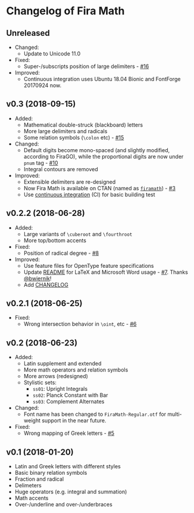 # Changelog of Fira Math

## Unreleased

- Changed:
  - Update to Unicode 11.0
- Fixed:
  - Super-/subscripts position of large delimiters - [#16](https://github.com/Stone-Zeng/FiraMath/issues/16)
- Improved:
  - Continuous integration uses Ubuntu 18.04 Bionic and FontForge 20170924 now.

## v0.3 (2018-09-15)

- Added:
  - Mathematical double-struck (blackboard) letters
  - More large delimiters and radicals
  - Some relation symbols (`\colon` etc) - [#15](https://github.com/Stone-Zeng/FiraMath/issues/15)
- Changed:
  - Default digits become mono-spaced (and slightly modified, according to FiraGO), while the proportional digits are now under `pnum` tag - [#10](https://github.com/Stone-Zeng/FiraMath/issues/10)
  - Integral contours are removed
- Improved:
  - Extensible delimiters are re-designed
  - Now Fira Math is available on CTAN (named as [`firamath`](https://ctan.org/pkg/firamath)) - [#3](https://github.com/Stone-Zeng/FiraMath/issues/3)
  - Use [continuous integration](https://travis-ci.org/Stone-Zeng/FiraMath) (CI) for basic building test

## v0.2.2 (2018-06-28)

- Added:
  - Large variants of `\cuberoot` and `\fourthroot`
  - More top/bottom accents
- Fixed:
  - Position of radical degree - [#8](https://github.com/Stone-Zeng/FiraMath/issues/8)
- Improved:
  - Use feature files for OpenType feature specifications
  - Update [README](README.md) for LaTeX and Microsoft Word usage - [#7](https://github.com/Stone-Zeng/FiraMath/pull/7). Thanks [@bwiernik](https://github.com/bwiernik)!
  - Add [CHANGELOG](CHANGELOG.md)

## v0.2.1 (2018-06-25)

- Fixed:
  - Wrong intersection behavior in `\oint`, etc - [#6](https://github.com/Stone-Zeng/FiraMath/issues/6)

## v0.2 (2018-06-23)

- Added:
  - Latin supplement and extended
  - More math operators and relation symbols
  - More arrows (redesigned)
  - Stylistic sets:
    - `ss01`: Upright Integrals
    - `ss02`: Planck Constant with Bar
    - `ss03`: Complement Alternates
- Changed:
  - Font name has been changed to `FiraMath-Regular.otf` for multi-weight support in the near future.
- Fixed:
  - Wrong mapping of Greek letters - [#5](https://github.com/Stone-Zeng/FiraMath/issues/5)

## v0.1 (2018-01-20)

- Latin and Greek letters with different styles
- Basic binary relation symbols
- Fraction and radical
- Delimeters
- Huge operators (e.g. integral and summation)
- Math accents
- Over-/underline and over-/underbraces
